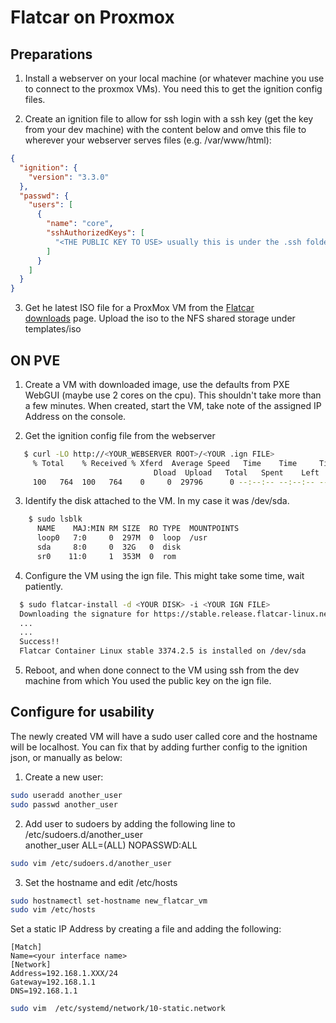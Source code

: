 # Flatcar on Proxmox
  
## Preparations  

1. Install a webserver on your local machine (or whatever machine you use to connect to the proxmox VMs). You need this to get the ignition config files.  
  
2. Create an ignition file to allow for ssh login with a ssh key (get the key from your dev machine) with the content below and omve this file to wherever your webserver serves files (e.g. /var/www/html):  

```json
{
  "ignition": {
    "version": "3.3.0"
  },
  "passwd": {
    "users": [
      {
        "name": "core",
        "sshAuthorizedKeys": [
          "<THE PUBLIC KEY TO USE> usually this is under the .ssh folder on a file called id_rsa.pub"
        ]
      }
    ]
  }
}
```    

3. Get he latest ISO file for a ProxMox VM from the [Flatcar downloads](https://stable.release.flatcar-linux.net/amd64-usr/current/flatcar_production_iso_image.iso) page. Upload the iso to the NFS shared storage under templates/iso  

## ON PVE  
  
1. Create a VM with downloaded image, use the defaults from PXE WebGUI (maybe use 2 cores on the cpu). This shouldn't take more than a few minutes. When created, start the VM, take note of the assigned IP Address on the console.
  
2. Get the ignition config file from the webserver  

 ``` bash
    $ curl -LO http://<YOUR_WEBSERVER ROOT>/<YOUR .ign FILE>
      % Total    % Received % Xferd  Average Speed   Time    Time     Time  Current
                                 Dload  Upload   Total   Spent    Left  Speed
      100   764  100   764    0     0  29796      0 --:--:-- --:--:-- --:--:-- 30560
```  

3. Identify the disk attached to the VM. In my case it was /dev/sda.

``` bash
    $ sudo lsblk
      NAME    MAJ:MIN RM SIZE  RO TYPE  MOUNTPOINTS 
      loop0   7:0     0  297M  0  loop  /usr   
      sda     8:0     0  32G   0  disk
      sr0    11:0     1  353M  0  rom

```  

4. Configure the VM using the ign file. This might take some time, wait patiently.  

```bash
  $ sudo flatcar-install -d <YOUR DISK> -i <YOUR IGN FILE>  
  Downloading the signature for https://stable.release.flatcar-linux.net/amd64-usr
  ...
  ...
  Success!! 
  Flatcar Container Linux stable 3374.2.5 is installed on /dev/sda
```

5. Reboot, and when done connect to the VM using ssh from the dev machine from which You used the public key on the ign file.  

## Configure for usability  
  
The newly created VM will have a sudo user called core and the hostname will be localhost. You can fix that by adding further config to the ignition json, or manually as below:  
  
1. Create a new user:  

```bash  
sudo useradd another_user
sudo passwd another_user
```  
2. Add user to sudoers by adding the following line to /etc/sudoers.d/another_user  
another_user ALL=(ALL) NOPASSWD:ALL  
```bash
sudo vim /etc/sudoers.d/another_user
```
3. Set the hostname  and edit /etc/hosts
```bash
sudo hostnamectl set-hostname new_flatcar_vm
sudo vim /etc/hosts
```  
Set a static IP Address by creating a file and adding the following: 
```   
[Match]  
Name=<your interface name>   
[Network]  
Address=192.168.1.XXX/24  
Gateway=192.168.1.1  
DNS=192.168.1.1    
```  

```bash
sudo vim  /etc/systemd/network/10-static.network 
```